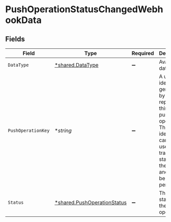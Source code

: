 # PushOperationStatusChangedWebhookData


## Fields

| Field                                                                                                                                                                 | Type                                                                                                                                                                  | Required                                                                                                                                                              | Description                                                                                                                                                           | Example                                                                                                                                                               |
| --------------------------------------------------------------------------------------------------------------------------------------------------------------------- | --------------------------------------------------------------------------------------------------------------------------------------------------------------------- | --------------------------------------------------------------------------------------------------------------------------------------------------------------------- | --------------------------------------------------------------------------------------------------------------------------------------------------------------------- | --------------------------------------------------------------------------------------------------------------------------------------------------------------------- |
| `DataType`                                                                                                                                                            | [*shared.DataType](../../../pkg/models/shared/datatype.md)                                                                                                            | :heavy_minus_sign:                                                                                                                                                    | Available data types                                                                                                                                                  | invoices                                                                                                                                                              |
| `PushOperationKey`                                                                                                                                                    | **string*                                                                                                                                                             | :heavy_minus_sign:                                                                                                                                                    | A unique identifier generated by Codat to represent this single push operation. This identifier can be used to track the status of the push, and should be persisted. |                                                                                                                                                                       |
| `Status`                                                                                                                                                              | [*shared.PushOperationStatus](../../../pkg/models/shared/pushoperationstatus.md)                                                                                      | :heavy_minus_sign:                                                                                                                                                    | The current status of the push operation.                                                                                                                             |                                                                                                                                                                       |